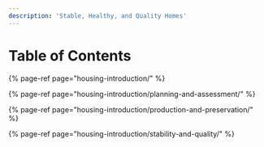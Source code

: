 ```yaml
---
description: 'Stable, Healthy, and Quality Homes'
---
```


# Table of Contents



{% page-ref page="housing-introduction/" %}

{% page-ref page="housing-introduction/planning-and-assessment/" %}

{% page-ref page="housing-introduction/production-and-preservation/" %}

{% page-ref page="housing-introduction/stability-and-quality/" %}






